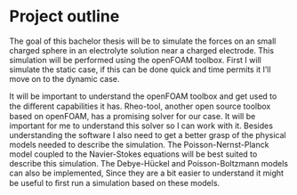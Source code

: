 # Project outline

The goal of this bachelor thesis will be to simulate the forces on an small charged sphere in an electrolyte solution near a charged electrode. 
This simulation will be performed using the openFOAM toolbox. 
First I will simulate the static case, if this can be done quick and time permits it I’ll move on to the dynamic case. 

It will be important to understand the openFOAM toolbox and get used to the diﬀerent capabilities it has.
Rheo-tool, another open source toolbox based on openFOAM, has a promising solver for our case.
It will be important for me to understand this solver so I can work with it.
Besides understanding the software I also need to get a better grasp of the physical models needed to describe the simulation.
The Poisson-Nernst-Planck model coupled to the Navier-Stokes equations will be best suited to describe this simulation. 
The Debye-H&#252;ckel and Poisson-Boltzmann models can also be implemented, Since they are a bit easier to understand it might be useful to ﬁrst run a simulation based on these models. 
